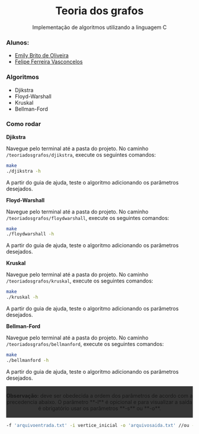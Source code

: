 <h1 align="center"> Teoria dos grafos</h1>
<p align="center">Implementação de algoritmos utilizando a linguagem C</p>

### **Alunos:** 

- [Emily Brito de Oliveira](github.com/Emilybtoliveira) 
- [Felipe Ferreira Vasconcelos](github.com/felipeVsc)

### Algoritmos

- Djikstra
- Floyd-Warshall
- Kruskal
- Bellman-Ford

### Como rodar

**Djikstra**

Navegue pelo terminal até a pasta do projeto. No caminho `/teoriadosgrafos/djikstra`, execute os seguintes comandos:

```bash
make
./djikstra -h
```

A partir do guia de ajuda, teste o algoritmo adicionando os parâmetros desejados.

**Floyd-Warshall**

Navegue pelo terminal até a pasta do projeto. No caminho `/teoriadosgrafos/floydwarshall`, execute os seguintes comandos:

```bash
make
./floydwarshall -h
```

A partir do guia de ajuda, teste o algoritmo adicionando os parâmetros desejados.

**Kruskal**

Navegue pelo terminal até a pasta do projeto. No caminho `/teoriadosgrafos/kruskal`, execute os seguintes comandos:

```bash
make
./kruskal -h
```

A partir do guia de ajuda, teste o algoritmo adicionando os parâmetros desejados.

**Bellman-Ford**

Navegue pelo terminal até a pasta do projeto. No caminho `/teoriadosgrafos/bellmanford`, execute os seguintes comandos:

```bash
make
./bellmanford -h
```

A partir do guia de ajuda, teste o algoritmo adicionando os parâmetros desejados.

<p align="center" style="background: #363636"></br><b>Observação:</b> deve ser obedecida a ordem dos parâmetros de acordo com a precedencia abaixo. O parâmetro **-l** é opicional e para visualizar a saída é obrigatório usar os parâmetros **-s** ou **-o**.<br></br> </p>

```bash
-f 'arquivoentrada.txt' -i vertice_inicial -o 'arquivosaida.txt' //ou -s
```

